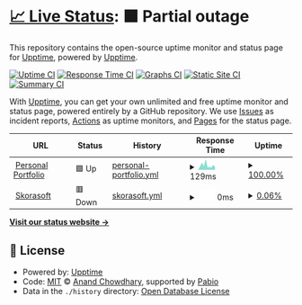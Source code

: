 # [📈 Live Status](https://demo.upptime.js.org): <!--live status--> **🟧 Partial outage**

This repository contains the open-source uptime monitor and status page for [Upptime](https://upptime.js.org), powered by [Upptime](https://github.com/upptime/upptime).

[![Uptime CI](https://github.com/STRK-ND/sites_uptime/workflows/Uptime%20CI/badge.svg)](https://github.com/STRK-ND/sites_uptime/actions?query=workflow%3A%22Uptime+CI%22)
[![Response Time CI](https://github.com/STRK-ND/sites_uptime/workflows/Response%20Time%20CI/badge.svg)](https://github.com/STRK-ND/sites_uptime/actions?query=workflow%3A%22Response+Time+CI%22)
[![Graphs CI](https://github.com/STRK-ND/sites_uptime/workflows/Graphs%20CI/badge.svg)](https://github.com/STRK-ND/sites_uptime/actions?query=workflow%3A%22Graphs+CI%22)
[![Static Site CI](https://github.com/STRK-ND/sites_uptime/workflows/Static%20Site%20CI/badge.svg)](https://github.com/STRK-ND/sites_uptime/actions?query=workflow%3A%22Static+Site+CI%22)
[![Summary CI](https://github.com/STRK-ND/sites_uptime/workflows/Summary%20CI/badge.svg)](https://github.com/STRK-ND/sites_uptime/actions?query=workflow%3A%22Summary+CI%22)

With [Upptime](https://upptime.js.org), you can get your own unlimited and free uptime monitor and status page, powered entirely by a GitHub repository. We use [Issues](https://github.com/upptime/upptime/issues) as incident reports, [Actions](https://github.com/STRK-ND/sites_uptime/actions) as uptime monitors, and [Pages](https://demo.upptime.js.org) for the status page.

<!--start: status pages-->
<!-- This summary is generated by Upptime (https://github.com/upptime/upptime) -->
<!-- Do not edit this manually, your changes will be overwritten -->
<!-- prettier-ignore -->
| URL | Status | History | Response Time | Uptime |
| --- | ------ | ------- | ------------- | ------ |
| <img alt="" src="https://icons.duckduckgo.com/ip3/rajat-kashyap-portfolio.vercel.app.ico" height="13"> [Personal Portfolio](https://rajat-kashyap-portfolio.vercel.app) | 🟩 Up | [personal-portfolio.yml](https://github.com/STRK-ND/sites_uptime/commits/HEAD/history/personal-portfolio.yml) | <details><summary><img alt="Response time graph" src="./graphs/personal-portfolio/response-time-week.png" height="20"> 129ms</summary><br><a href="https://STRK-ND.github.io/sites_uptime/history/personal-portfolio"><img alt="Response time 129" src="https://img.shields.io/endpoint?url=https%3A%2F%2Fraw.githubusercontent.com%2FSTRK-ND%2Fsites_uptime%2FHEAD%2Fapi%2Fpersonal-portfolio%2Fresponse-time.json"></a><br><a href="https://STRK-ND.github.io/sites_uptime/history/personal-portfolio"><img alt="24-hour response time 129" src="https://img.shields.io/endpoint?url=https%3A%2F%2Fraw.githubusercontent.com%2FSTRK-ND%2Fsites_uptime%2FHEAD%2Fapi%2Fpersonal-portfolio%2Fresponse-time-day.json"></a><br><a href="https://STRK-ND.github.io/sites_uptime/history/personal-portfolio"><img alt="7-day response time 129" src="https://img.shields.io/endpoint?url=https%3A%2F%2Fraw.githubusercontent.com%2FSTRK-ND%2Fsites_uptime%2FHEAD%2Fapi%2Fpersonal-portfolio%2Fresponse-time-week.json"></a><br><a href="https://STRK-ND.github.io/sites_uptime/history/personal-portfolio"><img alt="30-day response time 129" src="https://img.shields.io/endpoint?url=https%3A%2F%2Fraw.githubusercontent.com%2FSTRK-ND%2Fsites_uptime%2FHEAD%2Fapi%2Fpersonal-portfolio%2Fresponse-time-month.json"></a><br><a href="https://STRK-ND.github.io/sites_uptime/history/personal-portfolio"><img alt="1-year response time 129" src="https://img.shields.io/endpoint?url=https%3A%2F%2Fraw.githubusercontent.com%2FSTRK-ND%2Fsites_uptime%2FHEAD%2Fapi%2Fpersonal-portfolio%2Fresponse-time-year.json"></a></details> | <details><summary><a href="https://STRK-ND.github.io/sites_uptime/history/personal-portfolio">100.00%</a></summary><a href="https://STRK-ND.github.io/sites_uptime/history/personal-portfolio"><img alt="All-time uptime 100.00%" src="https://img.shields.io/endpoint?url=https%3A%2F%2Fraw.githubusercontent.com%2FSTRK-ND%2Fsites_uptime%2FHEAD%2Fapi%2Fpersonal-portfolio%2Fuptime.json"></a><br><a href="https://STRK-ND.github.io/sites_uptime/history/personal-portfolio"><img alt="24-hour uptime 100.00%" src="https://img.shields.io/endpoint?url=https%3A%2F%2Fraw.githubusercontent.com%2FSTRK-ND%2Fsites_uptime%2FHEAD%2Fapi%2Fpersonal-portfolio%2Fuptime-day.json"></a><br><a href="https://STRK-ND.github.io/sites_uptime/history/personal-portfolio"><img alt="7-day uptime 100.00%" src="https://img.shields.io/endpoint?url=https%3A%2F%2Fraw.githubusercontent.com%2FSTRK-ND%2Fsites_uptime%2FHEAD%2Fapi%2Fpersonal-portfolio%2Fuptime-week.json"></a><br><a href="https://STRK-ND.github.io/sites_uptime/history/personal-portfolio"><img alt="30-day uptime 100.00%" src="https://img.shields.io/endpoint?url=https%3A%2F%2Fraw.githubusercontent.com%2FSTRK-ND%2Fsites_uptime%2FHEAD%2Fapi%2Fpersonal-portfolio%2Fuptime-month.json"></a><br><a href="https://STRK-ND.github.io/sites_uptime/history/personal-portfolio"><img alt="1-year uptime 100.00%" src="https://img.shields.io/endpoint?url=https%3A%2F%2Fraw.githubusercontent.com%2FSTRK-ND%2Fsites_uptime%2FHEAD%2Fapi%2Fpersonal-portfolio%2Fuptime-year.json"></a></details>
| <img alt="" src="https://icons.duckduckgo.com/ip3/skorasoft.com.ico" height="13"> [Skorasoft](https://skorasoft.com) | 🟥 Down | [skorasoft.yml](https://github.com/STRK-ND/sites_uptime/commits/HEAD/history/skorasoft.yml) | <details><summary><img alt="Response time graph" src="./graphs/skorasoft/response-time-week.png" height="20"> 0ms</summary><br><a href="https://STRK-ND.github.io/sites_uptime/history/skorasoft"><img alt="Response time 0" src="https://img.shields.io/endpoint?url=https%3A%2F%2Fraw.githubusercontent.com%2FSTRK-ND%2Fsites_uptime%2FHEAD%2Fapi%2Fskorasoft%2Fresponse-time.json"></a><br><a href="https://STRK-ND.github.io/sites_uptime/history/skorasoft"><img alt="24-hour response time 0" src="https://img.shields.io/endpoint?url=https%3A%2F%2Fraw.githubusercontent.com%2FSTRK-ND%2Fsites_uptime%2FHEAD%2Fapi%2Fskorasoft%2Fresponse-time-day.json"></a><br><a href="https://STRK-ND.github.io/sites_uptime/history/skorasoft"><img alt="7-day response time 0" src="https://img.shields.io/endpoint?url=https%3A%2F%2Fraw.githubusercontent.com%2FSTRK-ND%2Fsites_uptime%2FHEAD%2Fapi%2Fskorasoft%2Fresponse-time-week.json"></a><br><a href="https://STRK-ND.github.io/sites_uptime/history/skorasoft"><img alt="30-day response time 0" src="https://img.shields.io/endpoint?url=https%3A%2F%2Fraw.githubusercontent.com%2FSTRK-ND%2Fsites_uptime%2FHEAD%2Fapi%2Fskorasoft%2Fresponse-time-month.json"></a><br><a href="https://STRK-ND.github.io/sites_uptime/history/skorasoft"><img alt="1-year response time 0" src="https://img.shields.io/endpoint?url=https%3A%2F%2Fraw.githubusercontent.com%2FSTRK-ND%2Fsites_uptime%2FHEAD%2Fapi%2Fskorasoft%2Fresponse-time-year.json"></a></details> | <details><summary><a href="https://STRK-ND.github.io/sites_uptime/history/skorasoft">0.06%</a></summary><a href="https://STRK-ND.github.io/sites_uptime/history/skorasoft"><img alt="All-time uptime 0.06%" src="https://img.shields.io/endpoint?url=https%3A%2F%2Fraw.githubusercontent.com%2FSTRK-ND%2Fsites_uptime%2FHEAD%2Fapi%2Fskorasoft%2Fuptime.json"></a><br><a href="https://STRK-ND.github.io/sites_uptime/history/skorasoft"><img alt="24-hour uptime 0.06%" src="https://img.shields.io/endpoint?url=https%3A%2F%2Fraw.githubusercontent.com%2FSTRK-ND%2Fsites_uptime%2FHEAD%2Fapi%2Fskorasoft%2Fuptime-day.json"></a><br><a href="https://STRK-ND.github.io/sites_uptime/history/skorasoft"><img alt="7-day uptime 0.06%" src="https://img.shields.io/endpoint?url=https%3A%2F%2Fraw.githubusercontent.com%2FSTRK-ND%2Fsites_uptime%2FHEAD%2Fapi%2Fskorasoft%2Fuptime-week.json"></a><br><a href="https://STRK-ND.github.io/sites_uptime/history/skorasoft"><img alt="30-day uptime 0.06%" src="https://img.shields.io/endpoint?url=https%3A%2F%2Fraw.githubusercontent.com%2FSTRK-ND%2Fsites_uptime%2FHEAD%2Fapi%2Fskorasoft%2Fuptime-month.json"></a><br><a href="https://STRK-ND.github.io/sites_uptime/history/skorasoft"><img alt="1-year uptime 0.06%" src="https://img.shields.io/endpoint?url=https%3A%2F%2Fraw.githubusercontent.com%2FSTRK-ND%2Fsites_uptime%2FHEAD%2Fapi%2Fskorasoft%2Fuptime-year.json"></a></details>

<!--end: status pages-->

[**Visit our status website →**](https://demo.upptime.js.org)

## 📄 License

- Powered by: [Upptime](https://github.com/upptime/upptime)
- Code: [MIT](./LICENSE) © [Anand Chowdhary](https://anandchowdhary.com), supported by [Pabio](https://pabio.com)
- Data in the `./history` directory: [Open Database License](https://opendatacommons.org/licenses/odbl/1-0/)
